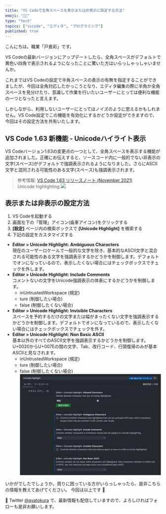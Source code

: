 ```yaml
---
title: "VS Codeで全角スペースを表示または非表示に設定する方法"
emoji: "👩‍💻"
type: "tech"
topics: ["vscode", "エディタ", "プログラミング"]
published: true
---
```


こんにちは。職業「戸倉彩」です。

VS Codeの最新バージョンにアップデートしたら、全角スペースがデフォルトで黄色い四角で表示されるようになったことに驚いた方はいらっしゃっしゃいませんか。

これまではVS Codeの設定で半角スペースの表示の有無を指定することができましたが、今回は全角対応したかっこうとなり、エディタ編集の際に半角か全角スペースを見分けたり、意識して作業を行いたいユーザーにとっては便利な機能の一つとなったと言えます。

しかしながら、利用しないユーザーにとってはノイズのように思えるかもしれません。VS Code設定でこの機能を有効化にするかどうか設定ができますので、今回はその設定方法を共有いたします。

## VS Code 1.63 新機能 - Unicodeハイライト表示
VS Codeバージョン1.63の変更点の一つとして、全角スペースを表示する機能が追加されました。正確にお伝えすると、ソースコード内に一般的でない非表示の文字(スペース)がデフォルトで強調表示されるようになりました。さらにASCII文字と混同される可能性のある文字(スペース)も強調表示されます。
> 参考情報: [VS Code 1.63 リリースノート (November 2021)](https://code.visualstudio.com/updates/v1_63)  
Unicode highlighting 
![](https://code.visualstudio.com/assets/updates/1_63/unicode-highlighting-invisible.png)

## 表示または非表示の設定方法
1. VS Codeを起動する
2. 画面左下の「管理」アイコン(歯車アイコン)をクリックする
3. **[設定]** ページ内の検索ボックスで **[Unicode Highlight]** を検索する
4. 下記の設定をカスタマイズする
* **Editor > Unicode Highlight: Ambiguous Characters**  
現在のユーザーロケールで一般的な文字を除き、基本的なASCII文字と混合される可能性のある文字を強調表示するかどうかを制御します。デフォルトでオンになっているので、表示したくない場合にはチェックボックスでチェックを外します。
* **Editor > Unicode Highlight: Include Comments**    
コメントないの文字をUnicode強調表示の体表にするかどうかを制御します。  
  * inUntrustedWorkspace (規定)
  * ture (制御したい場合)
  * false (制御したくない場合)
* **Editor > Unicode Highlight: Invisible Characters**  
スペースを予約するだけの文字または幅がまったくない文字を強調表示するかどうかを制御します。デフォルトでオンになっているので、表示したくない場合にはチェックボックスでチェックを外す。
* **Editor > Unicode Highlight: Non Basic ASCII**    
基本以外のすべてのASCII文字を強調表示するかどうかを制御します。U+0020からU+007Eの間の文字、Tab、改行コード、行頭復帰のみが基本ASCIIと見なされます。  
  * inUntrustedWorkspace (規定)
  * ture (制御したい場合)
  * false (制御したくない場合)
![](/images/2021-12-12-01.png)   

いかがでしたでしょうか。周りに困っている方がいらっしゃったら、是非こちらの情報を教えてあげてください。
今回は以上です 🙌

📱 Twitter [@ayatokura](https://twitter.com/ayatokura) で、最新情報も配信していますので、よろしければフォローも是非お願いします。
